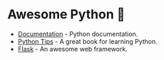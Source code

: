 # Awesome Python 🐍

- [Documentation](https://docs.python.org/3/) - Python documentation.
- [Python Tips](https://book.pythontips.com/en/latest/) - A great book for learning Python.
- [Flask](https://flask.palletsprojects.com/en/1.1.x/) - An awesome web framework.
